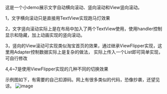  这是一个小demo展示文字自动横向滚动、竖向滚动和View竖向滚动。

 1，文字横向滚动只是直接用TextView实现跑马灯效果

 2，文字竖向滚动实际上是在布局中加入了两个TextView使用，使用handler控制显示和隐藏，加上动画实现的竖向滚动。

 3，竖向的View滚动可实现类似淘宝首页的效果，通过继承ViewFlipper实现，这里用Adapter控制数据实际上是复杂的做法，
 实际上传入一个List<View>即可简单实现，可自行修改

 4,4~7是使用ViewFlipper实现的几种不同的切换效果

 示例图如下，有需要的自己扣源码。网上有很多类似的代码，恐像抄袭，还望见谅。
 ![image](https://github.com/leiyun1993/AutoScrollLayout/raw/master/image/01.gif)